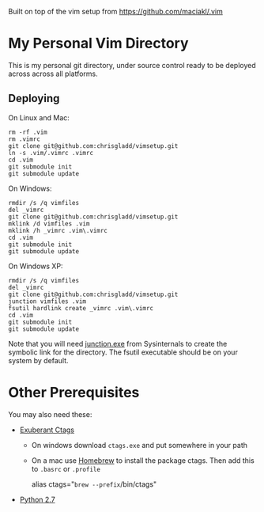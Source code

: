 Built on top of the vim setup from
https://github.com/maciakl/.vim

My Personal Vim Directory
===

This is my personal git directory, under source control ready to be deployed
across across all platforms.

Deploying
---

On Linux and Mac:

    rm -rf .vim
    rm .vimrc
    git clone git@github.com:chrisgladd/vimsetup.git
    ln -s .vim/.vimrc .vimrc
    cd .vim
    git submodule init
    git submodule update

On Windows:

    rmdir /s /q vimfiles
    del _vimrc
    git clone git@github.com:chrisgladd/vimsetup.git
    mklink /d vimfiles .vim
    mklink /h _vimrc .vim\.vimrc
    cd .vim
    git submodule init
    git submodule update

On Windows XP:

	rmdir /s /q vimfiles
    del _vimrc
    git clone git@github.com:chrisgladd/vimsetup.git
    junction vimfiles .vim
    fsutil hardlink create _vimrc .vim\.vimrc
    cd .vim
    git submodule init
    git submodule update

Note that you will need [junction.exe](http://technet.microsoft.com/en-us/sysinternals/bb896768.aspx) from Sysinternals to create the symbolic link for the directory. The fsutil executable should be on your system by default.

Other Prerequisites
===================

You may also need these:

  - [Exuberant Ctags](http://ctags.sourceforge.net/) 
     
     - On windows download `ctags.exe` and put somewhere in your path
     - On a mac use [Homebrew](http://mxcl.github.com/homebrew/) to install the package ctags. Then add this to `.basrc` or `.profile`
     
    	alias ctags="`brew --prefix`/bin/ctags"

  - [Python 2.7](http://www.python.org/getit/releases/2.7/)


